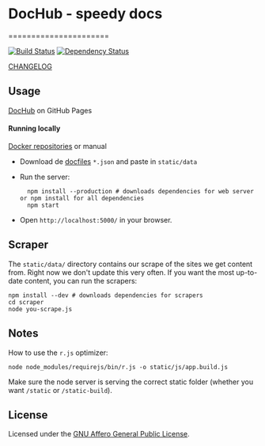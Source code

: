 # DocHub - speedy docs
======================

[![Build Status](https://travis-ci.org/neiesc/dochub.png?branch=master)](https://travis-ci.org/neiesc/dochub)
[![Dependency Status](https://gemnasium.com/neiesc/dochub.png)](https://gemnasium.com/neiesc/dochub)


[CHANGELOG](CHANGELOG.md)

## Usage
[DocHub](http://edineisc.com.br/dochub/) on GitHub Pages
#### Running locally
[Docker repositories](https://registry.hub.docker.com/u/mildred/dochub/) or manual

* Download de [docfiles](https://github.com/neiesc/dochub/tree/gh-pages) `*.json` and paste in `static/data`

* Run the server:

        npm install --production # downloads dependencies for web server or npm install for all dependencies
        npm start

* Open `http://localhost:5000/` in your browser.

## Scraper

The `static/data/` directory contains our scrape of the sites we get content from. Right now we don't update this very often. If you want the most up-to-date content, you can run the scrapers:

    npm install --dev # downloads dependencies for scrapers
    cd scraper
    node you-scrape.js

## Notes

How to use the `r.js` optimizer:

    node node_modules/requirejs/bin/r.js -o static/js/app.build.js

Make sure the node server is serving the correct static folder
(whether you want `/static` or `/static-build`).

## License

Licensed under the [GNU Affero General Public License](https://github.com/neiesc/dochub/blob/master/LICENSE).
